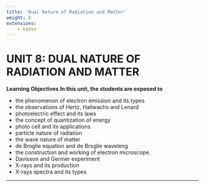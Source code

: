 ```yaml
---
title: 'Dual Nature of Radiation and Matter'
weight: 8
extensions:
    - katex
---
```

# **UNIT 8: DUAL NATURE OF RADIATION AND MATTER**
**Learning Objectives**
**In this unit, the students are exposed to** 
-  the phenomenon of electron emission and its types
-  the observations of Hertz, Hallwachs and Lenard 
-  photoelectric effect and its laws 
-  the concept of quantization of energy 
-  photo cell and its applications 
-  particle nature of radiation 
-  the wave nature of matter 
-  de Broglie equation and de Broglie waveleng 
-  the construction and working of electron microscope 
-  Davisson and Germer experiment 
-  X-rays and its production 
-  X-rays spectra and its types

---
<!--
---
title: 'Dual Nature of Radiation and Matter'
weight: 8
extensions:
    - katex
---
# **UNIT 8: DUAL NATURE OF RADIATION AND MATTER**
**Learning Objectives**
**In this unit, the students are exposed to** 
-  the phenomenon of electron emission and its types
-  the observations of Hertz, Hallwachs and Lenard 
-  photoelectric effect and its laws 
-  the concept of quantization of energy 
-  photo cell and its applications 
-  particle nature of radiation 
-  the wave nature of matter 
-  de Broglie equation and de Broglie waveleng 
-  the construction and working of electron microscope 
-  Davisson and Germer experiment 
-  X-rays and its production 
-  X-rays spectra and its types

---
## **INTRODUCTION**

We are familiar with the concepts of particle and wave in our everyday experience. Marble balls, grains of sand, atoms, electrons and so on are some examples of particles while the examples of waves are sea waves, ripples in a pond, sound waves and light waves.

Particle is a material object which is considered as a tiny concentration of matter (localized in space and time) whereas wave is a broad distribution of energy (not localized in space and time). They, both particles and waves, have the ability to carry energy and momentum from one place to another.

Classical physics which describes the motion of the macroscopic objects treats particles and waves as separate components of physical reality. The mechanics of particles and the optics of waves are traditionally independent subjects, each with its own experiments and principles.

Electromagnetic radiations are regarded as waves because they exhibit wave nature in phenomena such as interference, diffraction and polarization under some suitable circumstances. Similarly, under other circumstances like black body radiation and photo electric effect, electromagnetic radiations behave as though they consist of stream of particles.

When electrons, protons and other particles are discovered, they are considered as particles because they possess mass and charge. However, later experiments showed that under certain circumstances, they exhibit wave-like properties also.

In this unit, the particle nature of waves (radiation) and the wave nature of particles (matter) – that is, wave-particle duality of radiation and matter is discussed with the relevant experimental observations supporting this dual nature.

### **Electron emission**

In metals, the electrons in the outer most shells are loosely bound to the nucleus. Even at room temperature, there are a large number of free electrons which are moving inside the metal in a random manner. Though they move freely inside the metal, they cannot leave the surface of the metal. The reason is that when free electrons reach the surface of the metal, they are attracted by the positive nuclei of the metal. It is this attractive pull which will not allow free electrons to leave the metallic surface at room temperature.

In order to leave the metallic surface, the free electrons must cross a potential barrier created by the positive nuclei of the metal. **The potential barrier which prevents free electrons from leaving the metallic surface is called surface barrier**.

Free electrons possess some kinetic energy and this energy is different for different electrons. The kinetic energy of the free electrons is not sufficient to overcome the surface barrier. Whenever an additional energy is given to the free electrons, they will have sufficient energy to cross the surface barrier and they escape from the metallic surface**. The liberation of electrons from any surface of a substance is called **electron emission**.  

**The minimum energy needed for an electron to escape from the metal surface is called work function of that metal**. The work function of the metal is denoted by φ0 and is measured in electron volt (eV).

---
**Note**
The SI unit of energy is joule. But electron volt is a commonly used unit of energy in atomic and nuclear physics. One electron volt is defined as the kinetic energy gained by an electron when accelerated by a potential difference of 1 V.

---

Suppose the maximum kinetic energy of the free electron inside the metal is 0.5 eV and the energy needed to overcome the surface barrier of a metal is 3 eV, then the minimum energy needed for electron emission from the metallic surface is 3 – 0.5 = 2.5 eV. Here 2.5 eV is the work function of the metal.

The work function is different for different metals and is a typical property of metals and the nature of their surface. Table 8.1 gives the approximate value of work function for various metals. The material with smaller work function is more effective in electron emission because extra energy required to release the free electrons from the metal surface is smaller.
**Table 8.1 Work function of some materials**

| Metal      | Symbol | Work function (eV) |
|------------|--------|--------------------|
| Cesium     | Cs     | 2.14               |
| Potassium  | K      | 2.30               |
| Sodium     | Na     | 2.75               |
| Calcium    | Ca     | 3.20               |
| Molybdenum | Mo     | 4.17               |
| Lead       | Pb     | 4.25               |
| Aluminium  | Al     | 4.28               |
| Mercury    | Hg     | 4.49               |
| Copper     | Cu     | 4.65               |
| Silver     | Ag     | 4.70               |
| Nickel     | Ni     | 5.15               |
| Platinum   | Pt     | 5.65               |

So the metal selected for electron emission should have low work function. The electron emission is categorized into different types depending upon the form of energy being utilized. There are mainly four types of electron emission which are given below.

**(i) Thermionic emission** 

When a metal is heated to a high temperature, the free electrons on the surface of the metal get sufficient energy in the form of thermal energy so that they are emitted from the metallic surface (Figure 8.1). This type of emission is known as **thermionic emission**.

![Electrons in the (a) metal (b) heated metal](8.1.png "")
**Figure 8.1 Electrons in the (a) metal 
(b) heated metal**

The intensity of the thermionic emission (the number of electrons emitted) depends on the metal used and its temperature. **Examples:** cathode ray tubes, electron microscopes, x-ray tubes etc (Figure 8.2).

**Figure 8.2 Thermionic emission from hot** filament of cathode ray tube or x-ray tube

**(ii) Field emission** Electric field emission occurs when a

very strong electric field is applied across the metal. This strong field pulls the free electrons and helps them to overcome the surface barrier of the metal (Figure 8.3). **Examples:** Field emission scanning electron microscopes, Field-emission display etc.

![Field emission](8.3.png "")
**Figure 8.3 Field emission**

**(iii) Photo electric emission** 

When an electromagnetic radiation of suitable frequency is incident on the surface of the metal, the energy is transferred from the radiation to the free electrons. Hence, the free electrons get sufficient energy to cross the surface barrier and the photo electric emission takes place (Figure 8.4). The number of electrons emitted depends on the intensity of the incident radiation. **Examples:** Photo diodes, photo electric cells etc.

![Photo electric emission](8.4.png "")
**Figure 8.4 Photo electric emission**

**(iv) Secondary emission** 

When a beam of fast moving electrons strikes the surface of the metal, the kinetic energy of the striking electrons is transferred to the free electrons on the metal surface. Thus the free electrons get sufficient kinetic energy so that the secondary emission of electron occurs (Figure 8.5). **Examples:** Image intensifiers, photo multiplier tubes etc.

![Secondary emission of electrons  ](8.5.png "")
**Figure 8.5 Secondary emission of electrons**


## **PHOTO ELECTRIC EFFECT**

### **Hertz, Hallwachs and Lenard’s observation**

**Hertz observation** 

Maxwell’s theory of electromagnetism predicted the existence of electromagnetic waves and concluded that light itself is just an electromagnetic wave. Then the experimentalists tried to generate and detect electromagnetic waves through various experiments.

In 1887, Heinrich Hertz was successful in generating and detecting electromagnetic wave with his high voltage induction coil causing a spark discharge between two metallic spheres (we have learnt this in Unit 5 of XII standard physics). When a spark is formed, the charges will oscillate back and forth rapidly and the electromagnetic waves are produced.

The electromagnetic waves thus produced were detected by a detector that has a copper wire bent in the shape of a circle. Although the detection of waves is successful, there is a problem in observing the tiny spark produced in the detector.

In order to improve the visibility of the spark, Hertz made many attempts and finally noticed an important thing that small detector spark became more vigorous when it was exposed to ultraviolet light.

The reason for this behaviour of the spark was not known at that time. Later it was found that it is due to the photoelectric emission. Whenever ultraviolet light is incident on the metallic sphere, the electrons on the outer surface are emitted which caused the spark to be more vigorous.

---
**Do You Know ?**
It is interesting to note that the experiment of Hertz confirmed that light is an electromagnetic wave. But the same experiment also produced the first evidence for particle nature of light.

---

**Hallwachs’ observation** 

In 1888, Wilhelm Hallwachs, a German physicist, confirmed that the strange behaviour of the spark is due to the action of ultraviolet light with his simple experiment.

A clean circular plate of zinc is mounted on an insulating stand and is attached to a gold leaf electroscope by a wire. When the uncharged zinc plate is irradiated by ultraviolet light from an arc lamp, it becomes positively charged and the leaves will open as shown in Figure 8.6(a).

Further, if the negatively charged zinc plate is exposed to ultraviolet light, the leaves will come closer as the charges leaked away quickly (Figure 8.6(b)). If the plate is positively charged, it becomes more positive upon UV rays irradiation and the leaves open further (Figure 8.6(c)). From these observations, it was concluded that negatively charged electrons were emitted from the zinc plate under the action of ultraviolet light.
![ ](8.6.png "")
**Figure 8.6 Irradiation of ultraviolet light on (a) uncharged zinc plate (b) negatively charged plate (c) positively charged plate**



**Lenard’s observation** 

In 1902, Lenard studied this electron emission phenomenon in detail. His simple experimental setup is shown in Figure 8.7. The apparatus consists of two metallic plates _A_ and _C_ placed in an evacuated quartz bulb. The galvanometer _G_ and battery _B_ are connected in the circuit.
![](8.7.png "")
**Figure 8.7 Experimental setup of Lenard**

When ultraviolet light is incident on the negative plate _C_, an electric current flows in the circuit that is indicated by the deflection in the galvanometer. On other hand, if the positive plate is irradiated by the ultraviolet light, no current is observed 
in the circuit.

From these observations, it is concluded that when ultraviolet light falls on the negative plate, electrons are ejected from it which are attracted by the positive plate _A_. On reaching the positive plate through the evacuated bulb, the circuit is completed and the current flows in it. Thus, the ultraviolet light falling on the negative plate causes the electron emission from the surface of the plate.

**Photoelectric effect** 

The ejection of electrons from a metal plate when illuminated by light or any other electromagnetic radiation of suitable wavelength (or frequency) is called **photoelectric effect**. Although these electrons are not different from all other electrons, it is customary to call them as **photoelectrons** and the corresponding current as **photoelectric current or photo current**.

Metals like cadmium, zinc, magnesium etc show photoelectric emission with ultraviolet light while some alkali metals lithium, sodium, caesium respond well even to larger wavelength radiation like visible light. The materials which eject photoelectrons upon irradiation of electromagnetic wave of suitable wavelength are called **photosensitive materials**.

### **Effect of intensity of incident light on photoelectric current**

**Experimental setup** 

The apparatus shown in Figure 8.8 is employed to study the phenomenon of photoelectric effect in detail. _S_ is a source of electromagnetic waves of known and variable frequency _ν_ and intensity _I_. _C_ is

![](8.8.png "")
**Figure 8.8 Experimental setup for the study Of Photoelectronic effect**

the cathode (negative electrode) made up of photosensitive material and is used to emit electrons. The anode (positive electrode) _A_ collects the electrons emitted from _C_. These electrodes are kept in an evacuated glass envelope with a quartz window that permits the passage of ultraviolet and visible light.

The necessary potential difference between _C_ and _A_ is provided by high tension battery _B_ which is connected across a potential divider arrangement _PQ_ through a key _K_. _C_ is connected to the centre terminal while _A_ to the sliding contact _J_ of the potential divider. The plate _A_ can be maintained at a desired positive or negative potential with respect to _C_. To measure both positive and negative potential of _A_ with respect to _C_, the voltmeter is designed to have its zero marking at the centre and is connected between _A_ and _C_. The current is measured by a micro ammeter _mA_ connected in series.

If there is no light falling on the cathode _C_, no photoelectrons are emitted and the microammeter reads zero. When ultraviolet or visible light is allowed to fall on _C_, the photoelectrons are liberated and are attracted towards anode. As a result, the photoelectric current is set up in the circuit which is measured using micro ammeter.

The variation of photocurrent with respect to (i) intensity of incident light (ii) the potential difference between the electrodes (iii) the nature of the material and (iv) frequency of incident light can be studied with the help of this arrangement.

**Effect of intensity of incident light on photoelectric current**

To study the effect of intensity of incident light on photoelectric current, the frequency of the incident light and the accelerating potential _V_ of the anode are kept constant. Here the potential of _A_ is kept positive with respect to that of _C_ so that the electrons emitted from _C_ are attracted towards _A_. Now, the intensity of the incident light is varied and the corresponding photoelectric current is measured.

![](8.9.png "")
**Figure 8.9 Variation of photocurrent with intensity**

A graph is drawn between light intensity along x-axis and the photocurrent along y-axis. From the graph in Figure 8.9, it is evident that _photocurrent – the number of electrons emitted per second – is directly proportional to the intensity of the incident light_.  

---
**Note**

Here, intensity of light means brightness. A bright light has more intensity than a dim light.

---

### **Effect of potential difference on photoelectric current**

To study the effect of potential difference _V_ between the electrodes on photoelectric current, the frequency and intensity of the incident light are kept constant. Initially the potential of _A_ is kept positive with respect to _C_ and the cathode is irradiated with the given light.

Now, the potential of _A_ is increased and the corresponding photocurrent is noted. As the potential of _A_ is increased, photocurrent also increases. However a stage is reached where photocurrent reaches a saturation value (saturation current) at which all the photoelectrons from _C_ are collected by _A_. This is represented by the flat portion of the graph between potential of _A_ and photocurrent (Figure 8.10).

When a negative (retarding) potential is applied to _A_ with respect to _C_, the current does not immediately drop to zero because the photoelectrons are emitted with some definite and different kinetic energies. The kinetic energy of some of the photoelectrons is such that they could overcome the retarding electric field and reach the electrode _A_.

When the negative (retarding) potential of _A_ is gradually increased, the photocurrent starts to decrease because more and more photoelectrons are being repelled away from reaching the electrode _A_. The photocurrent becomes zero at a particular negative potential _V_0, called stopping or cut-off potential.
![](8.10.png "")
**Figure 8.10 Variation of photocurrent with potential difference**

**Stopping potential** is that value of the negative (retarding) potential given to the collecting electrode _A_ which is just sufficient to stop the most energetic photoelectrons emitted and make the photocurrent zero.

At the stopping potential, even the most energetic electron is brought to rest. Therefore, the initial kinetic energy of the fastest electron (_K_max) is equal to the work done by the stopping potential to stop it (_eV_0).
where _v_max is the maximum speed of the emitted photoelectron.
From equation (8.1),
Formulas 
From the Figure 8.10, when the intensity of the incident light alone is increased, the saturation current also increases but the value of _V_0 remains constant.

Thus, for a given frequency of the incident light, the stopping potential is independent of intensity of the incident light. This also implies that _the maximum kinetic energy of the photoelectrons is independent of intensity of the incident light_.

### **Effect of frequency of incident light on stopping potential**

To study the effect of frequency of incident light on stopping potential, the intensity of the incident light is kept constant. The variation of photocurrent with the collecting electrode potential is studied for radiations of different frequencies and a graph drawn between them is shown in Figure 8.11. From the graph, it is clear that stopping potential vary over different frequencies of incident light.
![](8.11.png "")
**Figure 8.11 Variation of photocurrent with collector electrode potential for different frequencies of the incident radiation**
Greater the frequency of the incident radiation, larger is the corresponding stopping potential. This implies that _as the frequency is increased, the photoelectrons are emitted with greater kinetic energies so that the retarding potential needed to stop the photoelectrons is also greater_.
![](8.12.png "")
**Figure 8.12 Variation of stopping potential with frequency of the incident radiation for two metals**

Now a graph is drawn between frequency of incident radiation and the stopping potential for different metals (Figure 8.12). From this graph, it is found that stopping potential varies linearly with frequency. Below a certain frequency called threshold frequency, no electrons are emitted; hence stopping potential is zero for that reason. But as the frequency is increased above threshold value, the stopping potential varies linearly with the frequency of incident light.

### **Laws of photoelectric effect**

The above detailed experimental investigations of photoelectric effect revealed the following results: 
i) For a given metallic surface, the emission of photoelectrons takes place only if the frequency of incident light is greater than a certain minimum frequency called the threshold frequency.
ii) For a given frequency of incident light (above threshold value), the number of photoelectrons emitted is directly proportional to the intensity of the incident light. The saturation current is also directly proportional to the intensity of incident light.
iii) Maximum kinetic energy of the photo electrons is independent of intensity of the incident light.
iv) Maximum kinetic energy of the photo electrons from a given metal is directly proportional to the frequency of incident light.
v) There is no time lag between incidence of light and ejection of photoelectrons.

Once photoelectric phenomenon has been thoroughly examined through various experiments, the attempts were made to explain it on the basis of wave theory of light.

### **Concept of quantization of energy**


**Failures of classical wave theory**

 From Maxwell’s theory (Refer unit 5 of volume 1), we learnt that light is an electromagnetic wave consisting of coupled electric and magnetic oscillations that move with the speed of light and exhibit typical wave behaviour. Let us try to explain the experimental observations of photoelectric effect using wave picture of light.

**(i)** When light is incident on a metallic surface, there is a continuous supply of energy to the electrons in the metal surface. According to wave theory, light of greater intensity should impart greater kinetic energy to the liberated electrons (Here, Intensity of light is the energy delivered per unit area per unit time).But this does not happen. The experiments show that maximum kinetic energy of the photoelectrons emitted does not depend on the intensity of the incident light.

**(ii)** According to wave theory, if a sufficiently intense beam of light is incident on the surface, electrons should be liberated from the surface of the target, however low the frequency of the radiation is. From the experiments, it is found that photoelectric emission is not possible below a certain minimum frequency of incident radition. Therefore, the wave theory fails to explain the existence of threshold frequency.

**(iii)** Since the energy of light is spread across the entire wavefront, the electrons which receive energy from it are large in number. Each electron needs considerable amount of time (a few hours) to get energy sufficient to overcome the work function and to get liberated from the surface.

But experiments show that photoelectric emission is almost instantaneous process (the time lag is less than 10–9 _s_ after the surface is illuminated) which could not be explained by wave theory.

Thus, the experimental observations of photoelectric emission could not be explained on the basis of the wave theory of light.

**EXAMPLE 8.1**

For the photoelectric emission from cesium, show that wave theory predicts that

**(i)** maximum kinetic energy of the photoelectrons (_K_max) depends on the intensity _I_ of the incident light

**(ii)** _K_max does not depend on the frequency of the incident light and

**(iii)** the time interval between the incidence of light and the ejection of photoelectrons is very long.  

For the sake of simplicity, the following standard assumptions can be made when light is incident on the given material.

(a) Light is absorbed in the top atomic layer of the metal

(b) For a given element, each atom absorbs an equal amount of energy and this energy is proportional to its cross-sectional area _A_

(c) Each atom gives this energy to one of the electrons.

(Given : The work function for cesium is 2.14 eV and the power absorbed per unit area is 1 60 10 6 2. × − −Wm which produces a measurable photocurrent in cesium.)

**_Solution_**

**(i)** According to wave theory, the energy in a light wave is spread out uniformly and continuously over the wavefront.
The energy absorbed by each electron in time _t_ is given by
_E = IAt_
With this energy absorbed, the most energetic electron is released with _K_max by overcoming the surface energy barrier or work function _ϕ_0 and this is expressed as
_K IAt_max = − _ϕ_0 (1)
Thus, wave theory predicts that for a unit time, at low light intensities when _IA < ϕ_0, no electrons are emitted. At higher intensities, when _IA ≥ ϕ_0, electrons are emitted. This implies that higher the light intensity, greater will be _K_max_._
_K_max is dependent only on the intensity under given conditions – that is, by suitably increasing the intensity, one can produce
photoelectric effect even if the frequency is less than the threshold frequency. So the concept of threshold frequency does not even exist in wave theory.

**(ii)** According to wave theory, the intensity of a light wave is proportional to the square of the amplitude of the electric field ( )._E_0 2 The amplitude of this electric field increases with increasing intensity and imparts an increasing acceleration and kinetic energy to an electron. Now _I_ is replaced with a quantity proportional to _E_0 2 in equation (1). This means that _K_max should not depend at all on the frequency of the classical light wave which again contradicts the experimental results.

**(iii)** If an electron accumulates light energy just enough to overcome the work function, then it is ejected out of the atom with zero kinetic energy. Therefore, from equation (1), 0 0= −_IAt ϕ_ _t IA I r_ \= = _ϕ ϕ_ π 0 0 2( )

By taking the atomic radius _r_ \= × −1 0 10 10. m and substituting the given values of _I_ and _ϕ_0, we can estimate the time interval as
Thus, wave theory predicts that there is a large time gap between the incidence of light and the ejection of photoelectrons but the experiments show that photo emission is an instantaneous process.

 **Concept of quantization of energy** 

Max Planck proposed quantum concept in 1900 in order to explain the thermal radiations emitted by a black body and the shape of its radiation curves.

According to Planck, matter is composed of a large number of oscillating particles (atoms) which vibrate with different frequencies. Each atomic oscillator - which vibrates with its characteristic frequency - emits or absorbs electromagnetic radiation of the same frequency. It also says that 

(i) If an oscillator vibrates with frequency _v_,its energy can have only certain discrete values, given by the equation. _En_= _nhν_ _n_=_1,2,3...._ (8.5) where _h_ is a constant, called Planck’s constant.

(ii) The oscillators emit or absorb energy in small packets or quanta and the energy of each quantum is _hν_.

This implies that the energy of the oscillator is quantized – that is, energy is not continuous as believed in the wave picture. This is called **quantization of energy**.

### **Particle nature of light: Einstein’s explanation**

Einstein extended Planck’s quantum concept to explain the photoelectric effect in 1905. According to Einstein, the energy in light is not spread out over wavefronts but is concentrated in small packets or energy quanta. Therefore, light (or any other electromagnetic waves) of frequency _v_ from any source can be considered as a stream of quanta and the energy of each light quantum is given by _E_ = _hν_.He also proposed that a quantum of light has linear momentum and the magnitude particle is _p_ = _hv_/c. The light quantum can behave as a particle and this is called photon. Therefore, photon is nothing but particle manifestation of light.


**Characteristics of photons:** 

According to particle nature of light, photons are the basic constituents of any radiation and possess the following characteristic properties:

(i) The photons of light of frequency _ν_ and wavelength λ will have energy, given by
_E_=_hv_=_hc/λ_.

(ii) The energy of a photon is determined by the frequency of the radiation and not by its intensity and the intensity has no relation with the energy of the individual photons in the beam.

(iii) The photons travel with the speed of light and its momentum is given by
_p_=_h/λ_=_hν/λ_.

(iv) Since photons are electrically neutral, they are unaffected by electric and magnetic fields.

(v) When a photon interacts with matter (photon-electron collision), the total energy, total linear momentum and angular momentum are conserved. Since photon may be absorbed or a new photon may be produced in such interactions, the number of photons may not be conserved.

---
**Note**
According to quantum concept, intensity of light of given wavelength is defined as the number of energy quanta or photons incident per unit area per unit time, with each photon having same energy. Its unit is Wm–2.

---

**Einstein’s explanation of photoelectric equation**
When a photon of energy _hν_ is incident on a metal surface, it is completely absorbed by a single electron and the electron is ejected. In this process, a part of the photon energy is used in overcoming the potential barrier of the metal surface (photoelectric work function _ϕ_0 )and the remaining energy as the kinetic energy of the ejected electron. From the law of conservation of energy, 
Formulas 
where _m_ is the mass of the electron and _v_ its velocity. This is shown in Figure 8.13(a).
![](8.13.png "")
**Figure 8.13 Emission of photoelectrons**

If we reduce the frequency of the incident light, the speed or kinetic energy of photo electrons is also reduced. At some frequency _ν0_ of incident radiation, the photo electrons are just ejected with almost zero kinetic energy (Figure 8.13(b)). Then the equation (8.6) becomes

where _ν0_ is the threshold frequency. By rewriting the equation (8.6), we get
The equation (8.7) is known as **Einstein’s photoelectric equation**.
![](8.25.png "")

If the electron does not lose energy by internal collisions, then it is emitted with maximum kinetic energy _K_max. Then where _v_max is the maximum velocity of the electron ejected. The equation (8.6) is rearranged as follows:
![_K_max vs _ν_ graph](8.14.png "")

A graph between maximum kinetic energy _K_max of the photoelectron and frequency _ν_ of the incident light is a straight line as shown in Figure 8.14. The slope of the line is _h_ and its y-intercept is –_ϕ_0.

Einstein’s equation was experimentally verified by R.A. Millikan. He drew _K_max versus _ν_ graph for many metals (cesium, potassium, sodium and lithium) as shown in Figure 8.15 and found that the slope is independent of the metals.  

**Figure 8.15 Kmax vs ν graph for different** metals

Millikan also calculated the value of Planck’s constant (_h_ \= 6.626 × 10–34 Js) and work function of many metals (Cs, K, Na, Ca); these values are in agreement with the theoretical prediction.

**Explanation for the photoelectric effect:** 

The experimentally observed facts of photoelectric effect can be explained with the help of Einstein’s photoelectric equation.

**i)** As each incident photon liberates one electron, then the increase of intensity of the light (the number of photons per unit area per unit time) increases the number of electrons emitted thereby increasing the photocurrent. The same has been experimentally observed.

**ii)** From _Kmax_ \= _hv_ – _ϕ0_, it is evident that _Kmax_ is proportional to the frequency of the incident light and is independent of intensity of the light.

**iii)** As given in equation (8.7), there must be minimum energy (equal to the work function of the metal) for incident photons to liberate electrons from the metal surface. Below this value of energy, emission of electrons is not possible. Correspondingly, there exists minimum frequency called threshold frequency below which there is no photoelectric emission.

**iv)** According to quantum concept, the transfer of photon energy to the electrons is instantaneous so that there is no time lag between incidence of photons and ejection of electrons. Thus, the photoelectric effect is explained on the basis of quantum concept of light.

**The nature of light: wave - particle duality** 

We have learnt that wave nature of light explains phenomena such as interference, diffraction and polarization. Certain phenomena like black body radiation, photoelectric effect can be explained by assigning particle nature to light. Therefore, both theories have enough experimental evidences.

In the past, many scientific theories have been either revised or discarded when they contradicted with new experimental results. Here, two different theories are needed to answer the question: what is nature of light?

It is therefore concluded that light possesses dual nature, that of both particle and wave. It behaves like a wave at some circumstances and it behaves like a particle at some other circumstances.

In other words, light behaves as a wave during its propagation and behaves as a particle during its interaction with matter. Both theories are necessary for complete description of physical phenomena. Hence, the wave nature and quantum nature complement each other.

A reader may find it difficult to u stream of particle. This is the case ev Einstein once wrote a letter to his frustration:

“All these fifty years of conscious broodin question, ‘What are light quanta?’ Of course t but he is deluding himself ”.  

### **Photo electric cells and their applications**

**Photo cell** 

Photo electric cell or photo cell is a device which converts light energy into electrical energy. It works on the principle of photo electric effect. When light is incident on the photosensitive materials, their electric properties will get affected, based on which photo cells are classified into three types. They are 

i) **Photo emissive cell:** 
Its working depends on the electron emission from a metal cathode due to irradiation of light or other radiations.

ii) **Photo voltaic cell:** 
Here sensitive element made of semiconductor is used which generates voltage proportional to the intensity of light or other radiations.

iii) **Photo conductive cell:** 
In this, the resistance of the semiconductor changes in accordance with the radiant energy incident on it. In this section, we discuss about photo emissive cell and its applications.

## **Do you know:**

A reader may find it difficult to understand how light can be both a wave and a
stream of particle. This is the case even for great scientist like Albert Einstein.
Einstein once wrote a letter to his friend Michel Besso in 1954 expressing
his frustration:
“All these fifty years of conscious brooding have brought me no closer to answer the
question, ‘What are light quanta?’ Of course today everyone thinks he knows the answer,
but he is deluding himself ”

**Photo emissive cell**

**Construction:** 

It consists of an evacuated glass or quartz bulb in which two metallic electrodes – that is, a cathode and an anode are fixed as shown in Figure 8.16.

![Construction of photo cell](8.16.png "")

**Figure 8.16 Construction of photo cell**

**Working:** 

When cathode is irradiated with suitable radiation, electrons are emitted from it. These electrons are attracted by anode and hence a current is produced which is measured by the galvanometer. For a given cathode, the magnitude of the current depends on 
i) the intensity of incident radiation and 
ii) the potential difference between anode and cathode.

**Applications of photo cells:** 

Photo cells have many applications, especially as switches and sensors. Automatic lights that turn on when it gets dark use photocells, and street lights that switch on and switch off according to whether it is night or day use photocells.

Photo cells are used for reproduction of sound in motion pictures and are used as timers to measure the speeds of athletes during a race. Photo cells of exposure meters in photography are used to measure the intensity of the given light and to calculate the exact time of exposure.

**EXAMPLE 8.2**

A radiation of wavelength 300 nm is incident on a silver surface. Will photoelectrons be observed? \[work function of silver = 4.7 eV\]

**_Solution:_**

Energy of the incident photon is
Substituting the known values, we get

The work function of silver = 4.7 eV. Since the energy of the incident photon is less than the work function of silver, photoelectrons are not observed in this case.

**EXAMPLE 8.3**

When light of wavelength 2200Å falls on Cu, photo electrons are emitted from it. Find (i) the threshold wavelength and (ii) the stopping potential. Given: the work function for Cu is _ϕ_0 **\=** 4.65 eV.
**_Solution_**
i) The threshold wavelength is given by
FOrmulas 
ii) Energy of the photon of wavelength 2200 Å is
Formulas 

**EXAMPLE 8.4**

The work function of potassium is 2.30 eV. UV light of wavelength 3000 Å and intensity 2 Wm–2 is incident on the potassium surface. i) Determine the maximum kinetic energy of the photo electrons ii) If 40% of incident photons produce photo electrons, how many electrons are emitted per second if the area of the potassium surface is 2 cm2 ?

**_Solution_**

i) The energy of the incident photon is
FOrmulas 
Maximum KE of the photoelectrons is _K_max = _hv_ – _ϕ_0 = 4.14 – 2.30 = 1.84 eV  
ii) The number of photons reaching the surface per second is
FOrmulas 

The rate of emission of photoelectrons is
Formulas 

**EXAMPLE 8.5**

Light of wavelength 390 nm is directed at a metal electrode. To find the energy of electrons ejected, an opposing potential difference is established between it and another electrode. The current of photoelectrons from one to the other is stopped completely when the potential difference is 1.10 V. Determine i) the work function of the metal and ii) the maximum wavelength of light that can eject electrons from this metal.

**_Solution_**

(i) The work function is given by

Formulas 
(ii) The threshold wavelength is
Formaulas 
(Iii) The number of photons reaching the surface per second isIn =× AE2= ××21 06.626×10p =×60. 41 0  photons / secThe rate of emission of photoe−le4 ctrons is () −19= 04.. 00n 14=× 46 .04×10= 2.416´10  photoelectrons / sec14p14 

_Solution_
(i) The threshold wavelength is given byhc 6.626××10 31× 0λ ==ϕ 4.65××16. 10= 2672 Å− 34 8
(ii) En0erg y o f t he p hoton o f wa− 19 velength 2200 Å is  0hc 6.626××10 31× 0E ==λ 2200×10=×9..035 10 J =−3456 5 eV 8We k now t hat k inetic en er−10 g y o f fa stest photo electron is−19K  = hv – ϕ  = 5.65 – 4.65= 1 eVFrom equation (8.3), Ke = Vmax 0K 11××.61 0V ==e 16. ×10Therefore, stopping potmaenx tial = 1 0 V−19max0 −19 

## **MATTER WAVES**

### **Introduction - Wave nature of particles**

So far, we learnt that the characteristics of particles and waves are different. A wave is specified by its frequency, wavelength, wave velocity, amplitude and intensity. It spreads out and occupies a relatively large region of space. A particle specified by its mass, velocity, momentum and energy occupies a definite position in space and is very small in size.

Classical physics treated particles and waves as distinct entities. But quantum theory suggested dual character for radiations – that is, radiation behaves as a wave at times and as a particle at other times.

From this wave – particle duality of radiation, the concept of wave nature of matter arises which we will see in this section.

**De Broglie wave:** 

The wave–particle duality of radiation was extended to matter by a French physicist Louis de Broglie (pronounced as de Broy) in 1924.

Greatly influenced by the symmetry in nature, de Broglie suggested that if radiation like light can act as particles at times, then material particles like electrons can also act as waves at times.

According to de Broglie hypothesis, all material particles like electrons, protons, neutrons in motion are associated with waves. These waves are called de Broglie waves or matter waves.  

### **De Broglie wave length:**

The momentum of photon of frequency _ν_ is given by
Formulas 

The wavelength of a photon in terms of its momentum is

Formulas 

According to de Broglie, the above equation is completely a general one and this is applicable to material particles as well. Therefore, for a particle of mass _m_ travelling with speed _v_ , the wavelength is given by
Formulas 
This wavelength of the matter waves is known as **de Broglie wavelength**. This equation relates the wave character (the wave length λ) and the particle character (the momentum _p_) through Planck’s constant.

### De Broglie wave length of electrons:

Let an electron of mass _m_ be accelerated through a potential difference of _V_ volt. The kinetic energy acquired by the electron is given by
Formulas 
Therefore, the speed υ of the electron is
Formulas 
Hence, the de Broglie wavelength of the matter waves associated with electron is
Formulas 
Substituting the known values in the above equation, we get
Formulas 
For example, if an electron is accelerated through a potential difference of 100V, then its de Broglie wavelength is 1.227 Å.
Since the kinetic energy of the electron, _K_ = _eV_, then the de Broglie wavelength associated with electron can be also written as
Formulas 

### Davisson – Germer experiment

Louis de Broglie hypothesis of matter waves was experimentally confirmed by Clinton Davisson and Lester Germer in 1927. They demonstrated that electron beams are diffracted when they fall on crystalline solids. Since crystal can act as a three-dimensional diffraction grating for matter waves, the electron waves incident on crystals are diffracted off in certain specific directions. Figure 8.17 shows a schematic representation of the apparatus for the experiment.

The filament _F_ is heated by a low tension (L.T.) battery. Electrons are emitted from the hot filament by thermionic emission. They are then accelerated due to the potential difference between the filament and the anode aluminium cylinder by a high tension (H.T.) battery. Electron beam is collimated by using two thin aluminium diaphragms and is allowed to strike a single crystal of Nickel.
![](8.17.png "")
**Figure 8.17 Experimental set up of Davisson – Germer experiment**
The electrons scattered by Ni atoms in different directions are received by the electron detector which measures the intensity of scattered electron beam. The detector is capable of rotation in the plane of the paper so that the angle _θ_ between the incident beam and the scattered beam can be changed at our will. The intensity of the scattered electron beam is measured as a function of the angle _θ_.

![](8.18.png "")
**Figure 8.18 Variation of intensity of diffracted electron beam with the angle θ**

----
**Note**
It is to be noted that electrons are not the only particles with which wave nature can be demonstrated. The waves are associated with particles like neutrons and alpha particles also when they are in motion. They undergo diffraction when they are scattered by suitable crystals. Neutron diffraction studies are highly useful for investigating crystal structures.

---

---
**Note**
Diffraction is one of the properties of waves. Whenever waves are incident on an obstacle, they bend around the edges of the obstacle. This bending of waves is called diffraction. The amount of bending depends on the wavelength of the waves. We have learnt in unit 7 that as the wavelength of light is very small, diffraction effects of light are very small. In order to study diffraction of light, diffraction gratings are used. Since x-rays and de Broglie waves of electrons have wavelengths (in the order of 10–10m) much shorter than that of the light wave, diffraction grating cannot be used in x-ray diffraction studies. In a crystal, the spacing between atomic planes is comparable to the wavelength of x-rays and de Broglie waves of electrons. Hence, in x-ray diffraction studies, the crystals are used which serve as three-dimensional grating.

---

scattered wave shows a peak or maximum at an angle of 50° to the incident electron beam. This peak in intensity is attributed to the constructive interference of electrons diffracted from various atomic layers of the target material. From the known value of interplanar spacing of Nickel, the wavelength of the electron wave was experimentally calculated as 1.65Å.

The wavelength can also be calculated from de Broglie relation for _V_ = 54 V from equation (8.12).
This value agrees very well with the experimentally observed wavelength of 1.65Å. Thus this experiment directly verifies de Broglie’s hypothesis of the wave nature of moving particles.

### Electron Microscope

**Principle** 
This is the direct application of wave nature of particles. The wave nature of the electron is used in the construction of microscope called **electron microscope**.

The resolving power of a microscope is inversely proportional to the wavelength of the radiation used for illuminating the object under study. Higher magnification as well as higher resolving power can be obtained by employing the waves of shorter wavelengths.

Louis de Broglie wavelength of electron is very much less than (a few thousands less) that of the visible light being used in optical microscopes. As a result, the microscopes employing de Broglie waves of electrons have very much higher resolving power than
![](8.19.png "")

optical microscope. Electron microscopes giving magnification more than 2,00,000 times are common in research laboratories.

**Working** 

The construction and working of an electron microscope is similar to that of an optical microscope except that in electron microscope focussing of electron beam is done by the electrostatic or magnetic lenses. The electron beam passing across a suitably arranged either electric or magnetic fields undergoes divergence or convergence thereby focussing of the beam is done (Figure 8.19).

The electrons emitted from the source are accelerated by high potentials. The beam is made parallel by magnetic condenser lens. When the beam passes through the sample whose magnified image is needed, the beam carries the image of the sample.

With the help of magnetic objective lens and magnetic projector lens system, the on microscope (c) Photograph of electron magnified image is obtained on the screen. These electron microscopes are being used in almost all branches of science.

**EXAMPLE 8.6**

Calculate the momentum and the de Broglie wavelength in the following cases:
(i) an electron with kinetic energy 2 eV. 
(ii) a bullet of 50 g fired from rifle with a speed of 200 m/s 
(iii) a 4000 kg car moving along the highways at 50 m/s Hence show that the wave nature of matter is important at the atomic level but is not really relevant at macroscopic level.

_Solution:_
**(i)** Momentum of the electron is
![](8.27.png "")



![](8.26.png "")

![](8.29.png "")


Formulas 
From these calculations, we notice that electron has significant value of de Broglie wavelength (≈10–9m which can be measured from diffraction studies) but moving bullet and car have negligibly small de Broglie wavelengths associated with them (≈10–33m and 10–39m respectively, which are not measurable by any experiment). This implies that the wave nature of matter is important at the atomic level but it is not really relevant at the macroscopic level.

**EXAMPLE 8.7**

Find the de Broglie wavelength associated with an alpha particle which is accelerated through a potential difference of 400 V. Given that the mass of the proton is 1.67 × 10–27 kg.

_Solution_ 

An alpha particle contains 2 protons and 2 neutrons. Therefore, the mass _M_ of the alpha particle is 4 times that of a proton (_mp_) (or a neutron) and its charge _q_ is twice that of a proton (+_e_).

The de Broglie wavelength associated with it is
Formulas 

**EXAMPLE 8.8**

A proton and an electron have same de Broglie wavelength. Which of them moves faster and which possesses more kinetic energy?

_Solution_

We know that λ = _h mK_2 Since proton and electron have same de Broglie wavelength, we get
Formulas 
Since _m m K Ke p p e_< <, , the electron has more kinetic energy than the proton.
FOrmulas 
Since _m me p p e_< <, _v v_ , the electron moves faster than the proton.

## **X – RAYS**

**Introduction** 

Quantum theory of radiation explains photoelectric effect in which the electrons are emitted due to the incidence of photons and the energy is transferred from photons to the electrons. Immediately, a question arises: Is the reverse process also possible?

This means that whether kinetic energy of electron can be transformed into photon energy or not. The phenomenon which answers this question has already been discovered, even before Planck’s quantum theory of radiation.

**Discovery of x-rays** 

Wilhelm Roentgen in 1895 discovered that whenever fast moving electrons fall on certain materials, a highly penetrating radiation is emitted. Since their origin was not known at that time, they were called x-rays.

X-rays are electromagnetic waves of short wavelength ranging from 0.1 to 100_Å_. They travel along straight lines with the velocity of light and are not affected by electric and magnetic fields. X-ray photons are highly energetic because of its high frequency or short wavelength. Therefore, they can pass through materials which are opaque to visible light.

The quality of x-rays is measured in terms of their penetrating power which depends on the velocity with which the electrons strike the target material and the atomic number of target material. The intensity of x-rays is dependent on the number of electrons striking the target.

**Production of x-rays** 

X-rays are produced in x-ray tube which is essentially a discharge tube as shown in Figure 8.20. A tungsten filament _F_ is heated to incandescence by a battery. As a result, electrons are emitted from it by thermionic emission.

The electrons are accelerated to high speeds by the voltage applied between the filament _F_ and the anode. The target materials like tungsten, molybdenum are embedded in the face of the solid copper anode. The face of the target is inclined at an angle of 45° with respect to the electron beam so that x-rays can leave the tube through its side.
![Production of x-rays](8.20.png "")

When high-speed electrons strike the target, they are decelerated suddenly and lose their kinetic energy. As a result, x-ray photons are produced. Since most of the kinetic energy of the bombarding electrons gets converted into heat, targets made of high-melting-point metals and a cooling system are usually employed.

**X-ray spectra** 

X-rays are produced when fast moving electrons strike the metal target. The intensity of the x-rays when plotted against its wavelength gives a curve called **x-ray spectrum** (Figure 8.21(a) and (b)). X-ray spectra consist of two parts: a continuous spectrum and a series of peaks superimposed on it.

The **continuous spectrum** consists of radiations of all possible wavelengths with a certain minimum wavelength λ0 which depends on the voltage across the electrodes. The peaks are characteristics of the material of the target and hence it is called **characteristic spectrum**. Figure 8.21(a) depicts the x-ray spectra of tungsten at various accelerating voltages and Figure 8.21(b) shows the x-ray spectra of tungsten and molybdenum at a particular accelerating voltage.  
![](8.21.png "")
**Figure 8.21 (a) X-ray spectra of tungsten at various accelerating potentials**
*![](8.21.png "")
**Figure 8.21 (b) X-ray spectra of tungsten and molybdenum at 35 _kV_ accelerating potential**
Though classical electromagnetic theory suggests the emission of radiations from accelerating electrons, it could not explain two features exhibited by x-ray spectra. These features are given below. 
(i) For a given accelerating voltage, the lower limit for the wavelength of continuous x-ray spectra is same for all targets. This minimum wavelength is called cut-off wavelength. 
(ii) The intensity of x-rays is significantly increased at certain well-defined wavelengths as shown in the case of characteristic x-ray spectra for molybdenum (Figure 8.21(b)).  

But these two features could be explained on the basis of photon theory of radiation. **Continuous x-ray spectra** When a fast moving electron penetrates and approaches a target nucleus, the interaction between the electron and the nucleus either accelerates or decelerates it which results in a change of path of the electron. The radiation produced from such decelerating electron is called **Bremsstrahlung or braking radiation** (Figure 8.22).

![](8.22.png "")
**Figure 8.22 Bremsstrahlung photon from a decelerating electron**
The energy of the photon emitted is equal to the loss of kinetic energy of the electron. Since an electron may lose part or all of its energy to the photon, the photons are emitted with all possible energies (or frequencies). The continuous x-ray spectrum is due to such radiations.

When an electron gives up all its energy, then the photon is emitted with highest frequency _ν0_ (or lowest wavelength λ0 ). The initial kinetic energy of an electron is given by _eV_ where _V_ is the accelerating voltage. Therefore, we have
Formulas 
where λ0 is the cut-off wavelength. Substituting the known values in the above equation, we get
FOrmulas 
The relation given by equation (8.14) is known as the **Duane – Hunt formula**.

The value of λ0 depends only on the accelerating potential and is same for all targets. This is in good agreement with the experimental results. Thus, the production of continuous x-ray spectrum and the origin of cut – off wavelength can be explained on the basis of photon theory of radiation.

**Characteristic x – ray spectra:** 

X – ray spectra show some narrow peaks at some well – defined wavelengths when the target is hit by fast electrons. The line spectrum showing these peaks is called **characteristic x – ray** **spectrum**. This x – ray spectrum is due to the electronic transitions within the atoms.

When an energetic electron penetrates into the target atom and it can remove some of the _K_\-shell electrons. Then the electrons from outer orbits jump to fill up the vacancy so created in the _K_\-shell. During the downward transition, the energy difference between the levels is given out in the form of x– ray photon of definite wavelength. Such wavelengths, characteristic of the target, constitute the line spectrum.

From the Figure 8.23, it is evident that _K_\-series of lines in the x-ray spectrum of an element arises due to the electronic transitions from _L_, _M_, _N_, . . levels to the _K_\-level. Similarly, the longer wavelength _L_\-series originates when an _L_\-electron is knocked out of the atom and the corresponding vacancy is filled by the
  
Images 

electronic transitions from _M_, _N_, _O_ level to the L-level and so on.
**Applications of x-rays:** 

X-rays are being used in many fields. Let us list a few of them.
**(1) Medical diagnosis** 

X-rays can pass through flesh more easily than through bones. Thus an x-ray
Formulas 

![Origin of characteristic x-ray spectra  ](8.23.png "")

radiograph containing a deep shadow of the bones and a light shadow of the flesh may be obtained. X-ray radiographs are used to detect fractures, foreign bodies, diseased organs etc.

**(2)Medical therapy** 
Since x-rays can kill diseased tissues, they are employed to cure skin diseases, malignant tumours etc.

**(3)Industry** 

X-rays are used to check for flaws in welded joints, motor tyres, tennis balls and wood. At the custom post, they are used for detection of contraband goods.

**(4)Scientific research** 
![](8.30.png "")

X-ray diffraction is important toolto study the structure of the crystalline materials – that is, the arrangement of atoms and molecules in crystals.

**EXAMPLE 8.9**

Calculate the cut-off wavelength and cut- off frequency of x-rays from an x –ray tube of accelerating potential 20,000 V.

**_Solution_**

The cut-off wavelength of the x-rays in the continuous spectrum is given by

Formulas 
The corresponding frequency is
Formulas 

**Example 8.9**
Calculate the cut-off wavelength and cut-off frequency of x-rays from an x –ray tube of accelerating potential 20,000 V.

Solution
The cut-off wavelength of the x-rays in the continuous spectrum is given by
Formulas 
The corresponding frequency is
Formulas  

**Summary**
- Particle is a material object which is considered as a tiny concentration of matter (localized in space and time) whereas wave is a broad distribution of energy (not localized in space and time).
- The liberation of electrons from any surface of a substance is called electron emission.
- The minimum energy needed for an electron to escape from the metal surface is called work function of that metal. 
- 1 eV is equal to 1.602 × 10 –19 J. The emission of electrons by supplying thermal energy is known as thermionic emission.
- Electric field emission occurs when a very strong electric field is applied across the metal.
- The emission of electrons due to irradiation of light is called photoelectric emission.
- Secondary emission is the process in which electrons are emitted due to the bombardment of fast moving electrons.
- The photoelectric current (i.e. the number of electrons emitted per second) is directly
proportional to the intensity of the incident light.
- Stopping potential is that the value of the negative (retarding) potential given to the collecting electrode A which is just sufficient to stop the most energetic photoelectrons emitted and make the photocurrent zero.
- The stopping potential is independent of intensity of the incident light.
- Maximum kinetic energy of the photoelectrons is independent of intensity of the incident light.
- For a given surface, the emission of photoelectrons takes place only if the frequency of incident light is greater than a certain minimum frequency called the threshold frequency.
- According to Planck, a matter is composed of a large number of oscillating particles (atoms) which vibrate with different frequencies.
- According to Einstein, the energy in light is not spread out over wavefronts but is concentrated in small packets or energy quanta.
- The individual light quantum of definite energy and momentum is called photon. 
- Light behaves as a wave during its propagation and behaves as a particle during its interaction with matter.
- Photo electric cell or photo cell is a device which converts light energy into electrical energy.
- According to de Broglie hypothesis, all material particles like electrons, protons,neutrons in motion possess wave nature. These waves associated with them are called de Broglie waves or matter waves.
- Wave nature of the electron is used in the construction of electron microscope.
- Louis de Broglie hypothesis of matter waves was experimentally confirmed by Clinton Davisson and Lester Germer in 1927.
- Whenever fast moving electrons fall on the materials, a highly penetrating radiations, namely x-rays, are emitted.
- Continuous x-ray spectrum consists of radiations of all possible wavelengths with a certain minimum wavelength λ 0 .
- Characteristic x-ray spectra show some narrow peaks at some well–defined wavelengths when the target is hit by fast electrons.

![](8.31.png "")

![](8.32.png "")

![](8.33.png "")

![](8.34.png "")

![](8.35.png "")

**BOOK FOR REFERENCES**
1. Arthur Beiser, Shobhit Mahajan, Rai Choudhury, Concepts of Modern Physics, Sixth 
Edition, McGraw Hill Education (India) Private Limited.
2. H.S. Mani and G.K. Mehta, Introduction to Modern Physics, Affiliated East-West Press 
Pvt. Ltd.
3. H.C.Verma, Concepts of Physics, Volume 1 and 2, BharathiBhawan publishers. 
4. Halliday, Resnick and Walker, Principles of Physics, Wiley publishers. 


**ICT CORNER**

**Dual nature of radiation and matter**

**Topic: Photoelectric effect**

In this activity you will be able to visualize how
light knocks electrons off a metal target and
describe the photoelectric effect experiment.

**Steps:**

• Open the browser and type “https://phet.colorado.edu/en/simulation/legacy/photoelectric” in the
address bar.

• Change intensity of light and observe how the intensity of light will affect the photo electric current
and the energy of electrons

• By adjusting the value of wavelength and observe how the wavelength of light will affect the photo
electric current and the energy of electrons

• Adjust the value of voltage from the battery and analyse the effect of potential difference on the
photoelectric current.

• Change the material of the target and analyse how it will affect the current and the energy of electrons.

• Study the photo electric current – voltage graph and Photo electric current - intensity graph obtained 

![](8.36.png "")

**Note:**

Install Java application if it is not in your browser.
You can download all the phet simulation and works in off line from https://phet.colorado.edu/en/offline-access.

**URL:**
https://phet.colorado.edu/en/simulation/legacy/photoelectric


* Pictures are indicative only.
* If browser requires, allow Flash Player or Java Script to load the page.
 -->
